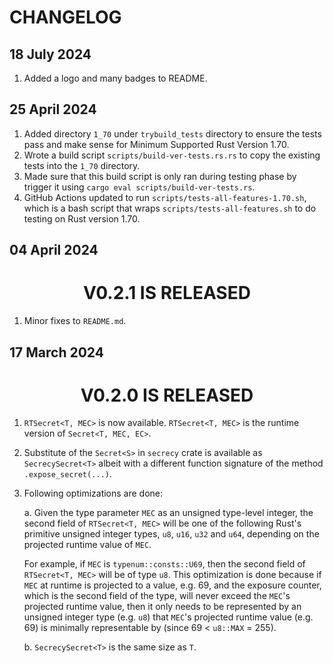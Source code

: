 # CHANGELOG

## 18 July 2024

1. Added a logo and many badges to README.

## 25 April 2024

1. Added directory `1_70` under `trybuild_tests` directory to ensure the tests pass and make sense for Minimum Supported Rust Version 1.70.
2. Wrote a build script `scripts/build-ver-tests.rs.rs` to copy the existing tests into the `1_70` directory.
3. Made sure that this build script is only ran during testing phase by trigger it using `cargo eval scripts/build-ver-tests.rs`.
4. GitHub Actions updated to run `scripts/tests-all-features-1.70.sh`, which is a bash script that wraps `scripts/tests-all-features.sh` to do testing on Rust version 1.70.

## 04 April 2024
<center><h1>V0.2.1 IS RELEASED</h1></center>

1. Minor fixes to `README.md`.

## 17 March 2024
<center><h1>V0.2.0 IS RELEASED</h1></center>

1. `RTSecret<T, MEC>` is now available. `RTSecret<T, MEC>` is the runtime version of `Secret<T, MEC, EC>`.
2. Substitute of the `Secret<S>` in `secrecy` crate is available as `SecrecySecret<T>` albeit with a different function signature of the method `.expose_secret(...)`.
3. Following optimizations are done:

   a. Given the type parameter `MEC` as an unsigned type-level integer, the second field of `RTSecret<T, MEC>` will be one of the following Rust's primitive unsigned integer types, `u8`, `u16`, `u32` and `u64`, depending on the projected runtime value of `MEC`.

   For example, if `MEC` is `typenum::consts::U69`, then the second field of `RTSecret<T, MEC>` will be of type `u8`. This optimization is done because if `MEC` at runtime is projected to a value, e.g. 69, and the exposure counter, which is the second field of the type, will never exceed the `MEC`'s projected runtime value, then it only needs to be represented by an unsigned integer type (e.g. `u8`) that `MEC`'s projected runtime value (e.g. 69) is minimally representable by (since 69 < `u8::MAX` = 255).

   b. `SecrecySecret<T>` is the same size as `T`.
